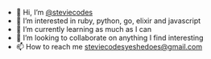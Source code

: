 - 👋 Hi, I’m [@steviecodes](https://steviecodes.github.io)
- 👀 I’m interested in ruby, python, go, elixir and javascript
- 🌱 I’m currently learning as much as I can
- 💞️ I’m looking to collaborate on anything I find interesting
- 📫 How to reach me steviecodesyeshedoes@gmail.com

